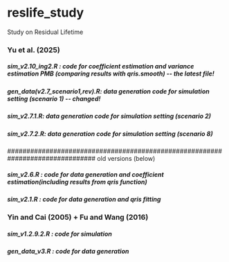 # reslife_study

Study on Residual Lifetime

### Yu et al. (2025)
##### sim_v2.10_ing2.R : code for coefficient estimation and variance estimation PMB (comparing results with qris.smooth) -- the latest file!
##### gen_data(v2.7_scenario1,rev).R: data generation code for simulation setting (scenario 1) -- changed!
##### sim_v2.7.1.R: data generation code for simulation setting (scenario 2)
##### sim_v2.7.2.R: data generation code for simulation setting (scenario 8)

############################################################################### old versions (below)
##### sim_v2.6.R : code for data generation and coefficient estimation(including results from qris function) 
##### sim_v2.1.R : code for data generation and qris fitting 

### Yin and Cai (2005) + Fu and Wang (2016)
##### sim_v1.2.9.2.R : code for simulation
##### gen_data_v3.R : code for data generation
